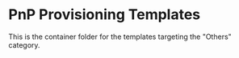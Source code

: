 # PnP Provisioning Templates
This is the container folder for the templates targeting the "Others" category. 